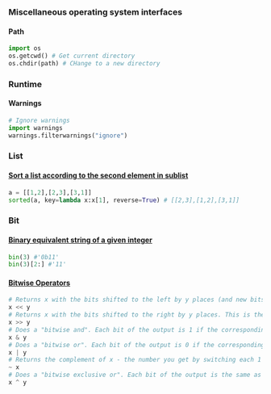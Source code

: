 ###  Miscellaneous operating system interfaces
#### Path
```python
import os
os.getcwd() # Get current directory
os.chdir(path) # CHange to a new directory
```

### Runtime
#### Warnings
```python
# Ignore warnings
import warnings
warnings.filterwarnings("ignore")
```

### List

#### [Sort a list according to the second element in sublist](https://www.geeksforgeeks.org/python-sort-list-according-second-element-sublist/)
```python
a = [[1,2],[2,3],[3,1]]
sorted(a, key=lambda x:x[1], reverse=True) # [[2,3],[1,2],[3,1]]
```

### Bit
#### [Binary equivalent string of a given integer](https://www.programiz.com/python-programming/methods/built-in/bin)
```python
bin(3) #'0b11'
bin(3)[2:] #'11'
```

#### [Bitwise Operators](https://wiki.python.org/moin/BitwiseOperators)
```python
# Returns x with the bits shifted to the left by y places (and new bits on the right-hand-side are zeros). This is the same as multiplying x by 2**y.
x << y
# Returns x with the bits shifted to the right by y places. This is the same as //'ing x by 2**y.
x >> y
# Does a "bitwise and". Each bit of the output is 1 if the corresponding bit of x AND of y is 1, otherwise it's 0.
x & y
# Does a "bitwise or". Each bit of the output is 0 if the corresponding bit of x AND of y is 0, otherwise it's 1.
x | y
# Returns the complement of x - the number you get by switching each 1 for a 0 and each 0 for a 1. This is the same as -x - 1.
~ x
# Does a "bitwise exclusive or". Each bit of the output is the same as the corresponding bit in x if that bit in y is 0, and it's the complement of the bit in x if that bit in y is 1.
x ^ y
```
